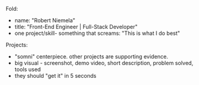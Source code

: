 Fold:
- name: "Robert Niemela"
- title: "Front-End Engineer | Full-Stack Developer"
- one project/skill- something that screams: "This is what I do best"

Projects:
- "somni" centerpiece. other projects are supporting evidence.
- big visual - screenshot, demo video, short description, problem solved, tools used
- they should "get it" in 5 seconds